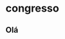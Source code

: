 # congresso

<h2> Olá</h2>
<img "https://upload.wikimedia.org/wikipedia/pt/8/8d/Jailson_Mendes.jpg">

